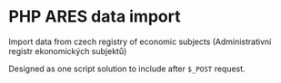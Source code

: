 # PHP ARES data import

Import data from czech registry of economic subjects (Administrativní registr ekonomických subjektů)

Designed as one script solution to include after `$_POST` request.
